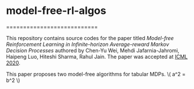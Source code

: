 # model-free-rl-algos
===========================

This repository contains source codes for the paper titled _Model-free Reinforcement Learning in Infinite-horizon Average-reward Markov Decision Processes_ authored by
Chen-Yu Wei, Mehdi Jafarnia-Jahromi, Haipeng Luo, Hiteshi Sharma, Rahul Jain. 
The paper was accepted at [ICML 2020](https://icml.cc/Conferences/2020).

This paper proposes two model-free algorithms for tabular MDPs. \\( a^2 = b^2 \\)
